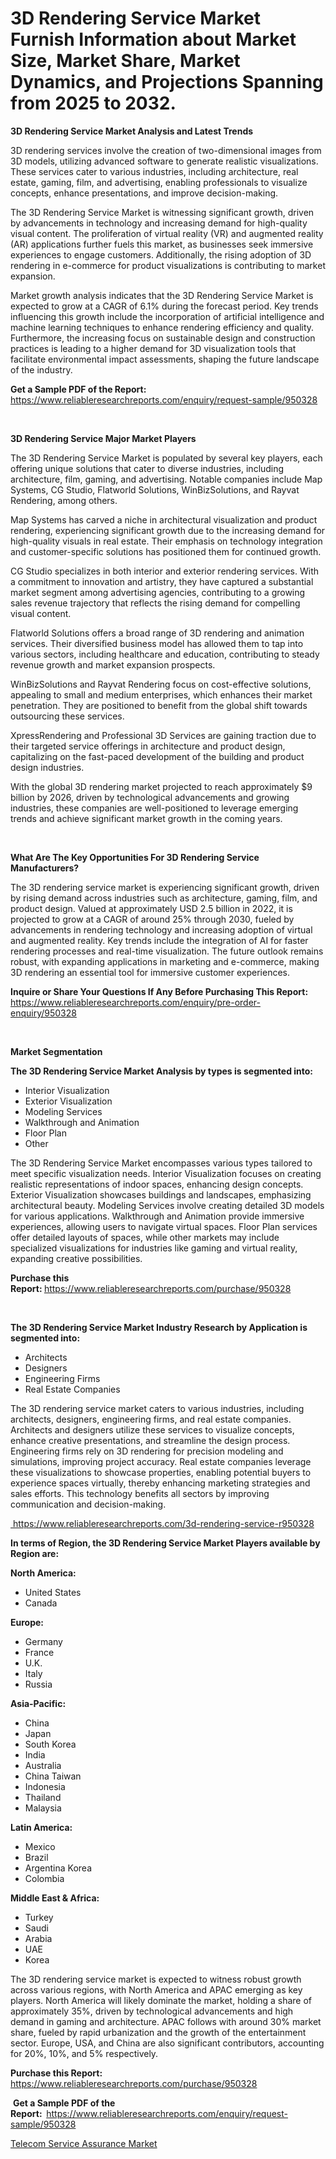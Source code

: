 <p><h1>3D Rendering Service Market Furnish Information about Market Size, Market Share, Market Dynamics, and Projections Spanning from 2025 to 2032.</h1></p><p><strong>3D Rendering Service Market Analysis and Latest Trends</strong></p>
<p><p>3D rendering services involve the creation of two-dimensional images from 3D models, utilizing advanced software to generate realistic visualizations. These services cater to various industries, including architecture, real estate, gaming, film, and advertising, enabling professionals to visualize concepts, enhance presentations, and improve decision-making.</p><p>The 3D Rendering Service Market is witnessing significant growth, driven by advancements in technology and increasing demand for high-quality visual content. The proliferation of virtual reality (VR) and augmented reality (AR) applications further fuels this market, as businesses seek immersive experiences to engage customers. Additionally, the rising adoption of 3D rendering in e-commerce for product visualizations is contributing to market expansion.</p><p>Market growth analysis indicates that the 3D Rendering Service Market is expected to grow at a CAGR of 6.1% during the forecast period. Key trends influencing this growth include the incorporation of artificial intelligence and machine learning techniques to enhance rendering efficiency and quality. Furthermore, the increasing focus on sustainable design and construction practices is leading to a higher demand for 3D visualization tools that facilitate environmental impact assessments, shaping the future landscape of the industry.</p></p>
<p><strong>Get a Sample PDF of the Report:&nbsp;</strong> <a href="https://www.reliableresearchreports.com/enquiry/request-sample/950328?utm_campaign=2230&utm_medium=2&utm_source=Github&utm_content=ia&utm_term=07032025&utm_id=3d-rendering-service">https://www.reliableresearchreports.com/enquiry/request-sample/950328</a></p>
<p>&nbsp;</p>
<p><strong>3D Rendering Service Major Market Players</strong></p>
<p><p>The 3D Rendering Service Market is populated by several key players, each offering unique solutions that cater to diverse industries, including architecture, film, gaming, and advertising. Notable companies include Map Systems, CG Studio, Flatworld Solutions, WinBizSolutions, and Rayvat Rendering, among others. </p><p>Map Systems has carved a niche in architectural visualization and product rendering, experiencing significant growth due to the increasing demand for high-quality visuals in real estate. Their emphasis on technology integration and customer-specific solutions has positioned them for continued growth.</p><p>CG Studio specializes in both interior and exterior rendering services. With a commitment to innovation and artistry, they have captured a substantial market segment among advertising agencies, contributing to a growing sales revenue trajectory that reflects the rising demand for compelling visual content.</p><p>Flatworld Solutions offers a broad range of 3D rendering and animation services. Their diversified business model has allowed them to tap into various sectors, including healthcare and education, contributing to steady revenue growth and market expansion prospects. </p><p>WinBizSolutions and Rayvat Rendering focus on cost-effective solutions, appealing to small and medium enterprises, which enhances their market penetration. They are positioned to benefit from the global shift towards outsourcing these services.</p><p>XpressRendering and Professional 3D Services are gaining traction due to their targeted service offerings in architecture and product design, capitalizing on the fast-paced development of the building and product design industries.</p><p>With the global 3D rendering market projected to reach approximately $9 billion by 2026, driven by technological advancements and growing industries, these companies are well-positioned to leverage emerging trends and achieve significant market growth in the coming years.</p></p>
<p>&nbsp;</p>
<p><strong>What Are The Key Opportunities For 3D Rendering Service Manufacturers?</strong></p>
<p><p>The 3D rendering service market is experiencing significant growth, driven by rising demand across industries such as architecture, gaming, film, and product design. Valued at approximately USD 2.5 billion in 2022, it is projected to grow at a CAGR of around 25% through 2030, fueled by advancements in rendering technology and increasing adoption of virtual and augmented reality. Key trends include the integration of AI for faster rendering processes and real-time visualization. The future outlook remains robust, with expanding applications in marketing and e-commerce, making 3D rendering an essential tool for immersive customer experiences.</p></p>
<p><strong>Inquire or Share Your Questions If Any Before Purchasing This Report:</strong> <a href="https://www.reliableresearchreports.com/enquiry/pre-order-enquiry/950328?utm_campaign=2230&utm_medium=2&utm_source=Github&utm_content=ia&utm_term=07032025&utm_id=3d-rendering-service">https://www.reliableresearchreports.com/enquiry/pre-order-enquiry/950328</a></p>
<p>&nbsp;</p>
<p><strong>Market Segmentation</strong></p>
<p><strong>The 3D Rendering Service Market Analysis by types is segmented into:</strong></p>
<p><ul><li>Interior Visualization</li><li>Exterior Visualization</li><li>Modeling Services</li><li>Walkthrough and Animation</li><li>Floor Plan</li><li>Other</li></ul></p>
<p><p>The 3D Rendering Service Market encompasses various types tailored to meet specific visualization needs. Interior Visualization focuses on creating realistic representations of indoor spaces, enhancing design concepts. Exterior Visualization showcases buildings and landscapes, emphasizing architectural beauty. Modeling Services involve creating detailed 3D models for various applications. Walkthrough and Animation provide immersive experiences, allowing users to navigate virtual spaces. Floor Plan services offer detailed layouts of spaces, while other markets may include specialized visualizations for industries like gaming and virtual reality, expanding creative possibilities.</p></p>
<p><strong>Purchase this Report:&nbsp;</strong><a href="https://www.reliableresearchreports.com/purchase/950328?utm_campaign=2230&utm_medium=2&utm_source=Github&utm_content=ia&utm_term=07032025&utm_id=3d-rendering-service">https://www.reliableresearchreports.com/purchase/950328</a></p>
<p>&nbsp;</p>
<p><strong>The 3D Rendering Service Market Industry Research by Application is segmented into:</strong></p>
<p><ul><li>Architects</li><li>Designers</li><li>Engineering Firms</li><li>Real Estate Companies</li></ul></p>
<p><p>The 3D rendering service market caters to various industries, including architects, designers, engineering firms, and real estate companies. Architects and designers utilize these services to visualize concepts, enhance creative presentations, and streamline the design process. Engineering firms rely on 3D rendering for precision modeling and simulations, improving project accuracy. Real estate companies leverage these visualizations to showcase properties, enabling potential buyers to experience spaces virtually, thereby enhancing marketing strategies and sales efforts. This technology benefits all sectors by improving communication and decision-making.</p></p>
<p><a href="https://www.reliableresearchreports.com/3d-rendering-service-r950328?utm_campaign=2230&utm_medium=2&utm_source=Github&utm_content=ia&utm_term=07032025&utm_id=3d-rendering-service">&nbsp;https://www.reliableresearchreports.com/3d-rendering-service-r950328</a></p>
<p><strong>In terms of Region, the 3D Rendering Service Market Players available by Region are:</strong></p>
<p>
    <p> <strong> North America: </strong>
        <ul>
            <li>United States</li>
            <li>Canada</li>
        </ul>
        </p> 
    <p> <strong> Europe: </strong>
        <ul>
            <li>Germany</li>
            <li>France</li>
            <li>U.K.</li>
            <li>Italy</li>
            <li>Russia</li>
        </ul>
        </p> 
    <p> <strong> Asia-Pacific: </strong>
        <ul>
            <li>China</li>
            <li>Japan</li>
            <li>South Korea</li>
            <li>India</li>
            <li>Australia</li>
            <li>China Taiwan</li>
            <li>Indonesia</li>
            <li>Thailand</li>
            <li>Malaysia</li>
        </ul>
        </p> 
    <p> <strong> Latin America: </strong>
        <ul>
            <li>Mexico</li>
            <li>Brazil</li>
            <li>Argentina Korea</li>
            <li>Colombia</li>
        </ul>
        </p> 
    <p> <strong> Middle East & Africa: </strong>
        <ul>
            <li>Turkey</li>
            <li>Saudi</li>
            <li>Arabia</li>
            <li>UAE</li>
            <li>Korea</li>
        </ul>
    </p>
    </p>
<p><p>The 3D rendering service market is expected to witness robust growth across various regions, with North America and APAC emerging as key players. North America will likely dominate the market, holding a share of approximately 35%, driven by technological advancements and high demand in gaming and architecture. APAC follows with around 30% market share, fueled by rapid urbanization and the growth of the entertainment sector. Europe, USA, and China are also significant contributors, accounting for 20%, 10%, and 5% respectively.</p></p>
<p><strong>Purchase this Report: </strong><a href="https://www.reliableresearchreports.com/purchase/950328?utm_campaign=2230&utm_medium=2&utm_source=Github&utm_content=ia&utm_term=07032025&utm_id=3d-rendering-service">https://www.reliableresearchreports.com/purchase/950328</a></p>
<p>&nbsp;<strong>Get a Sample PDF of the Report:&nbsp;&nbsp;</strong><a href="https://www.reliableresearchreports.com/enquiry/request-sample/950328?utm_campaign=2230&utm_medium=2&utm_source=Github&utm_content=ia&utm_term=07032025&utm_id=3d-rendering-service">https://www.reliableresearchreports.com/enquiry/request-sample/950328</a></p>
<p><strong></strong></p>
<p><p><a href="https://github.com/arionmp/Market-Research-Report-List-5/blob/main/telecom-service-assurance-market.md?utm_campaign=2230&utm_medium=2&utm_source=Github&utm_content=ia&utm_term=07032025&utm_id=3d-rendering-service">Telecom Service Assurance Market</a></p></p>